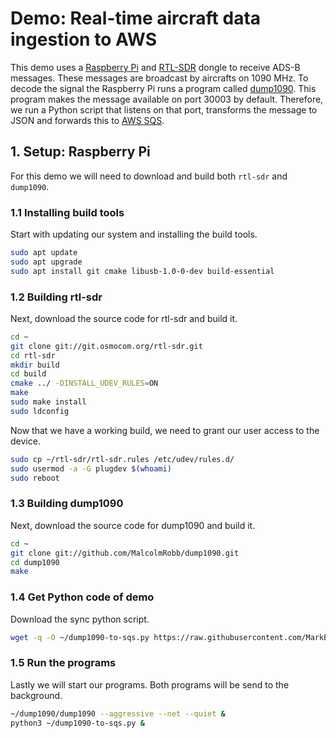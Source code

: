 # Demo: Real-time aircraft data ingestion to AWS

This demo uses a [Raspberry Pi](https://www.raspberrypi.org/) and [RTL-SDR](https://www.rtl-sdr.com/) dongle to receive ADS-B messages. These messages are broadcast by aircrafts on 1090 MHz. To decode the signal the Raspberry Pi runs a program called [dump1090](https://www.satsignal.eu/raspberry-pi/dump1090.html). This program makes the message available on port 30003 by default. Therefore, we run a Python script that listens on that port, transforms the message to JSON and forwards this to [AWS SQS](https://aws.amazon.com/sqs/).

## 1. Setup: Raspberry Pi

For this demo we will need to download and build both `rtl-sdr` and `dump1090`.

### 1.1 Installing build tools

Start with updating our system and installing the build tools.

```sh
sudo apt update
sudo apt upgrade
sudo apt install git cmake libusb-1.0-0-dev build-essential
```

### 1.2 Building rtl-sdr

Next, download the source code for rtl-sdr and build it.

```sh
cd ~
git clone git://git.osmocom.org/rtl-sdr.git
cd rtl-sdr
mkdir build
cd build
cmake ../ -DINSTALL_UDEV_RULES=ON
make
sudo make install
sudo ldconfig
```

Now that we have a working build, we need to grant our user access to the device.
```sh
sudo cp ~/rtl-sdr/rtl-sdr.rules /etc/udev/rules.d/
sudo usermod -a -G plugdev $(whoami)
sudo reboot
```

### 1.3 Building dump1090

Next, download the source code for dump1090 and build it.

```sh
cd ~
git clone git://github.com/MalcolmRobb/dump1090.git
cd dump1090
make
```

### 1.4 Get Python code of demo

Download the sync python script.

```sh
wget -q -O ~/dump1090-to-sqs.py https://raw.githubusercontent.com/MarkBiesheuvel/demo-aircraft-data/master/scripts/dump1090-to-sqs.py
```

### 1.5 Run the programs

Lastly we will start our programs. Both programs will be send to the background.

```sh
~/dump1090/dump1090 --aggressive --net --quiet &
python3 ~/dump1090-to-sqs.py &
```
